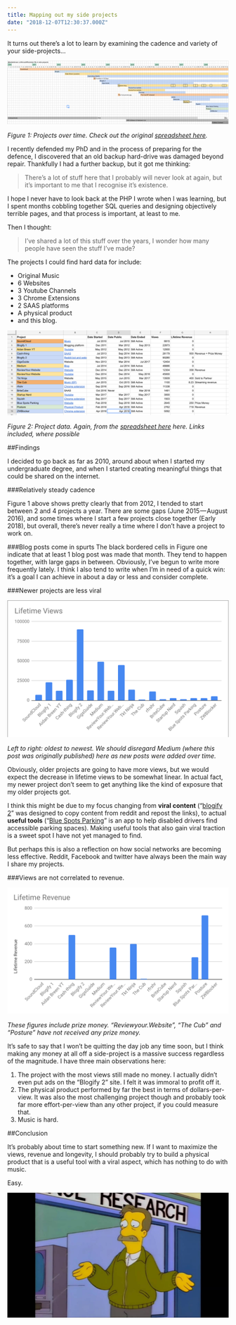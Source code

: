 ```yaml
---
title: Mapping out my side projects
date: "2018-12-07T12:30:37.000Z"
---
```

It turns out there’s a lot to learn by examining the cadence and variety of your side-projects…

![Figure 1: Projects over time.](./screenshot1.png)

*Figure 1: Projects over time. Check out the original [spreadsheet here](https://docs.google.com/spreadsheets/d/1SAovFyvcWUSptHiIF_4OrJ-IUCxL6fPWg1O7IWKYkrI/edit?usp=sharing).*


I recently defended my PhD and in the process of preparing for the defence, I discovered that an old backup hard-drive was damaged beyond repair. Thankfully I had a further backup, but it got me thinking:

> There’s a lot of stuff here that I probably will never look at again, but it’s important to me that I recognise it’s existence.

I hope I never have to look back at the PHP I wrote when I was learning, but I spent months cobbling together SQL queries and designing objectively terrible pages, and that process is important, at least to me.

Then I thought:

> I’ve shared a lot of this stuff over the years, I wonder how many people have seen the stuff I’ve made?

The projects I could find hard data for include:

- Original Music
- 6 Websites
- 3 Youtube Channels
- 3 Chrome Extensions
- 2 SAAS platforms
- A physical product
- and this blog.

![Figure 2: Project data.](./screenshot2.png)

*Figure 2: Project data. Again, from the [spreadsheet here](https://docs.google.com/spreadsheets/d/1SAovFyvcWUSptHiIF_4OrJ-IUCxL6fPWg1O7IWKYkrI/edit?usp=sharing) here. Links included, where possible*

##Findings

I decided to go back as far as 2010, around about when I started my undergraduate degree, and when I started creating meaningful things that could be shared on the internet.

###Relatively steady cadence

Figure 1 above shows pretty clearly that from 2012, I tended to start between 2 and 4 projects a year. There are some gaps (June 2015 — August 2016), and some times where I start a few projects close together (Early 2018), but overall, there’s never really a time where I don’t have a project to work on.

###Blog posts come in spurts
The black bordered cells in Figure one indicate that at least 1 blog post was made that month. They tend to happen together, with large gaps in between. Obviously, I’ve begun to write more frequently lately. I think I also tend to write when I’m in need of a quick win: it’s a goal I can achieve in about a day or less and consider complete.

###Newer projects are less viral

![Figure 3](./screenshot3.png)

*Left to right: oldest to newest. We should disregard Medium (where this post was originally published) here as new posts were added over time.*

Obviously, older projects are going to have more views, but we would expect the decrease in lifetime views to be somewhat linear. In actual fact, my newer project don’t seem to get anything like the kind of exposure that my older projects got.

I think this might be due to my focus changing from **viral content** (“[blogify 2](http://blogify.org/)” was designed to copy content from reddit and repost the links), to actual **useful tools** (“[Blue Spots Parking](http://bluespots.app/)” is an app to help disabled drivers find accessible parking spaces). Making useful tools that also gain viral traction is a sweet spot I have not yet managed to find.

But perhaps this is also a reflection on how social networks are becoming less effective. Reddit, Facebook and twitter have always been the main way I share my projects.

###Views are not correlated to revenue.

![Figure 4](./screenshot4.png)

*These figures include prize money. “Reviewyour.Website”, “The Cub” and “Posture” have not received any prize money.*

It’s safe to say that I won’t be quitting the day job any time soon, but I think making any money at all off a side-project is a massive success regardless of the magnitude. I have three main observations here:

1. The project with the most views still made no money. I actually didn’t even put ads on the “Blogify 2” site. I felt it was immoral to profit off it.
2. The physical product performed by far the best in terms of dollars-per-view. It was also the most challenging project though and probably took far more effort-per-view than any other project, if you could measure that.
3. Music is hard.

##Conclusion

It’s probably about time to start something new. If I want to maximize the views, revenue and longevity, I should probably try to build a physical product that is a useful tool with a viral aspect, which has nothing to do with music.

Easy.

![It's a Simpsons reference.](./image1.jpeg)

